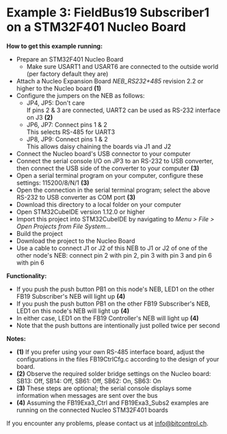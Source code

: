 # Example 3: FieldBus19 Subscriber1 on a STM32F401 Nucleo Board

**How to get this example running:**
* Prepare an STM32F401 Nucleo Board
  * Make sure USART1 and USART6 are connected to the outside world (per factory default they are)
* Attach a Nucleo Expansion Board _NEB_RS232+485_ revision 2.2 or higher to the Nucleo board **(1)**
* Configure the jumpers on the NEB as follows:
  * JP4, JP5: Don't care<br>
    If pins 2 & 3 are connected, UART2 can be used as RS-232 interface on J3 **(2)**
  * JP6, JP7: Connect pins 1 & 2<br>
    This selects RS-485 for UART3
  * JP8, JP9: Connect pins 1 & 2<br>
    This allows daisy chaining the boards via J1 and J2
* Connect the Nucleo board's USB connector to your computer
* Connect the serial console I/O on JP3 to an RS-232 to USB converter, then connect the USB side of the converter to your computer **(3)**
* Open a serial terminal program on your computer, configure these settings: 115200/8/N/1 **(3)**
* Open the connection in the serial terminal program; select the above RS-232 to USB converter as COM port **(3)**
* Download this directory to a local folder on your computer
* Open STM32CubeIDE version 1.12.0 or higher
* Import this project into STM32CubeIDE by navigating to _Menu > File > Open Projects from File System..._
* Build the project
* Download the project to the Nucleo Board
* Use a cable to connect J1 or J2 of this NEB to J1 or J2 of one of the other node's NEB: connect pin 2 with pin 2, pin 3 with pin 3 and pin 6 with pin 6

**Functionality:**
* If you push the push button PB1 on this node's NEB, LED1 on the other FB19 Subscriber's NEB will light up **(4)**
* If you push the push button PB1 on the other FB19 Subscriber's NEB, LED1 on this node's NEB will light up **(4)**
* In either case, LED1 on the FB19 Controller's NEB will light up **(4)**
* Note that the push buttons are intentionally just polled twice per second

**Notes:**
* **(1)** If you prefer using your own RS-485 interface board, adjust the configurations in the files FB19CtrlCfg.c according to the design of your board.
* **(2)** Observe the required solder bridge settings on the Nucleo board: SB13: Off, SB14: Off, SB61: Off, SB62: On, SB63: On
* **(3)** These steps are optional; the serial console displays some information when messages are sent over the bus
* **(4)** Assuming the FB19Exa3_Ctrl and FB19Exa3_Subs2 examples are running on the connected Nucleo STM32F401 boards

If you encounter any problems, please contact us at info@bitcontrol.ch.
